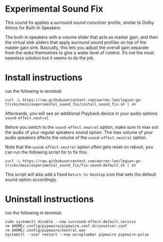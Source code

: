 # Experimental Sound Fix

This sound fix applies a surround sound convolver profile, similar to Dolby Atmos for Built-In Speakers

The built-in speakers with a volume slider that acts as master gain, and then the virtual sink sliders that apply surround sound profiles on top of the master gain sink. Basically, this lets you adjust the overall gain separate from the sinks themselves to give a wider level of control. It’s not the most seamless solution but it seems to do the job.

# Install instructions

run the following in terminal:

```
curl -L https://raw.githubusercontent.com/aarron-lee/legion-go-tricks/main/experimental_sound_fix/install_sound_fix.sh | sh
```

Afterwards, you will see an additional Playback device in your audio options `sound-effect.neutral`

Before you switch to the `sound-effect.neutral` option, make sure to max out the audio of your regular speakers sound option. The max volume of your audio speakers affects the volume of the `sound-effect.neutral` option.

Note that the `sound-effect.neutral` option often gets reset on reboot, you can run the following script for to fix this:

```
curl -L https://raw.githubusercontent.com/aarron-lee/legion-go-tricks/main/experimental_sound_fix/fix-sound-default.sh | sh
```

This script will also add a fixed `Return to Desktop` icon that sets the default sound option accordingly.

# Uninstall instructions

run the following in terminal:

```
sudo systemctl disable --now surround-effect-default.service
rm $HOME/.config/pipewire/pipewire.conf.d/convolver.conf
rm $HOME/.config/pipewire/neutral.wav
systemctl --user restart --now wireplumber pipewire pipewire-pulse
```